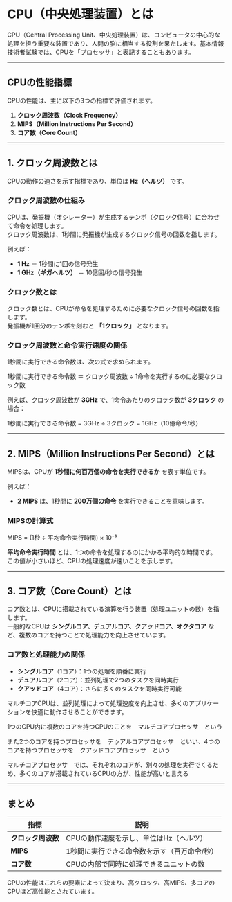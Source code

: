 # CPU（中央処理装置）とは  
CPU（Central Processing Unit、中央処理装置）は、コンピュータの中心的な処理を担う重要な装置であり、人間の脳に相当する役割を果たします。基本情報技術者試験では、CPUを「プロセッサ」と表記することもあります。

---

## CPUの性能指標  
CPUの性能は、主に以下の3つの指標で評価されます。

1. **クロック周波数（Clock Frequency）**  
2. **MIPS（Million Instructions Per Second）**  
3. **コア数（Core Count）**  

---

## 1. クロック周波数とは  
CPUの動作の速さを示す指標であり、単位は **Hz（ヘルツ）** です。  

### クロック周波数の仕組み  
CPUは、発振機（オシレーター）が生成するテンポ（クロック信号）に合わせて命令を処理します。  
クロック周波数は、1秒間に発振機が生成するクロック信号の回数を指します。  

例えば：
- **1 Hz** ＝ 1秒間に1回の信号発生  
- **1 GHz（ギガヘルツ）** ＝ 10億回/秒の信号発生  

### クロック数とは  
クロック数とは、CPUが命令を処理するために必要なクロック信号の回数を指します。  
発振機が1回分のテンポを刻むと **「1クロック」** となります。  

### クロック周波数と命令実行速度の関係  
1秒間に実行できる命令数は、次の式で求められます。

1秒間に実行できる命令数 ＝ クロック周波数 ÷ 1命令を実行するのに必要なクロック数


例えば、クロック周波数が **3GHz** で、1命令あたりのクロック数が **3クロック** の場合：

1秒間に実行できる命令数 = 3GHz ÷ 3クロック = 1GHz（10億命令/秒）


---

## 2. MIPS（Million Instructions Per Second）とは  
MIPSは、CPUが **1秒間に何百万個の命令を実行できるか** を表す単位です。  

例えば：
- **2 MIPS** は、1秒間に **200万個の命令** を実行できることを意味します。  

### MIPSの計算式  
MIPS = (1秒 ÷ 平均命令実行時間) × 10⁻⁶


**平均命令実行時間** とは、1つの命令を処理するのにかかる平均的な時間です。  
この値が小さいほど、CPUの処理速度が速いことを示します。

---

## 3. コア数（Core Count）とは  
コア数とは、CPUに搭載されている演算を行う装置（処理ユニットの数）を指します。  
一般的なCPUは **シングルコア、デュアルコア、クアッドコア、オクタコア** など、複数のコアを持つことで処理能力を向上させています。  

### コア数と処理能力の関係  
- **シングルコア**（1コア）：1つの処理を順番に実行  
- **デュアルコア**（2コア）：並列処理で2つのタスクを同時実行  
- **クアッドコア**（4コア）：さらに多くのタスクを同時実行可能  

マルチコアCPUは、並列処理によって処理速度を向上させ、多くのアプリケーションを快適に動作させることができます。

1つのCPU内に複数のコアを持つCPUのことを　マルチコアプロセッサ　という

また2つのコアを持つプロセッサを　デゥアルコアプロセッサ　といい、4つのコアを持つプロセッサを　クアッドコアプロセッサ　という

マルチコアプロセッサ　では、それぞれのコアが、別々の処理を実行でくるため、多くのコアが搭載されているCPUの方が、性能が高いと言える

---

## まとめ  
| 指標 | 説明 |
|------|------|
| **クロック周波数** | CPUの動作速度を示し、単位はHz（ヘルツ） |
| **MIPS** | 1秒間に実行できる命令数を示す（百万命令/秒） |
| **コア数** | CPUの内部で同時に処理できるユニットの数 |

CPUの性能はこれらの要素によって決まり、高クロック、高MIPS、多コアのCPUほど高性能とされています。
